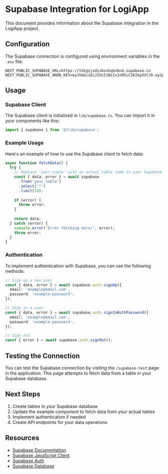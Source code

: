 # Supabase Integration for LogiApp

This document provides information about the Supabase integration in the LogiApp project.

## Configuration

The Supabase connection is configured using environment variables in the `.env` file:

```
NEXT_PUBLIC_SUPABASE_URL=https://tdzgsjxdivbsnhqknbnd.supabase.co
NEXT_PUBLIC_SUPABASE_ANON_KEY=eyJhbGciOiJIUzI1NiIsInR5cCI6IkpXVCJ9.eyJpc3MiOiJzdXBhYmFzZSIsInJlZiI6InRkemdzanhkaXZic25ocWtuYm5kIiwicm9sZSI6ImFub24iLCJpYXQiOjE3NDUwMTEyNDcsImV4cCI6MjA2MDU4NzI0N30.HUWwVn9BYMynDIRSN20a0SelU7wzzQPvT0T2pkFsXeY
```

## Usage

### Supabase Client

The Supabase client is initialized in `lib/supabase.ts`. You can import it in your components like this:

```typescript
import { supabase } from '@/lib/supabase';
```

### Example Usage

Here's an example of how to use the Supabase client to fetch data:

```typescript
async function fetchData() {
  try {
    // Replace 'your_table' with an actual table name in your Supabase database
    const { data, error } = await supabase
      .from('your_table')
      .select('*')
      .limit(10);
    
    if (error) {
      throw error;
    }
    
    return data;
  } catch (error) {
    console.error('Error fetching data:', error);
    throw error;
  }
}
```

### Authentication

To implement authentication with Supabase, you can use the following methods:

```typescript
// Sign up a new user
const { data, error } = await supabase.auth.signUp({
  email: 'example@email.com',
  password: 'example-password',
});

// Sign in a user
const { data, error } = await supabase.auth.signInWithPassword({
  email: 'example@email.com',
  password: 'example-password',
});

// Sign out
const { error } = await supabase.auth.signOut();
```

## Testing the Connection

You can test the Supabase connection by visiting the `/supabase-test` page in the application. This page attempts to fetch data from a table in your Supabase database.

## Next Steps

1. Create tables in your Supabase database
2. Update the example component to fetch data from your actual tables
3. Implement authentication if needed
4. Create API endpoints for your data operations

## Resources

- [Supabase Documentation](https://supabase.com/docs)
- [Supabase JavaScript Client](https://supabase.com/docs/reference/javascript/introduction)
- [Supabase Auth](https://supabase.com/docs/guides/auth)
- [Supabase Database](https://supabase.com/docs/guides/database)
